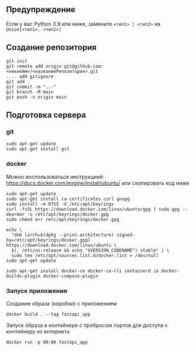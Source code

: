 
## Предупреждение
Если у вас Python 3.9 или ниже, замените `<тип1> | <тип2>` на `Union[<тип1>, <тип2>]`

## Создание репозитория
```
git init
git remote add origin git@github.com:<никнейм>/<названиеРепозитория>.git
.... add gitignore
git add .
git commit -m "..."
git branch -M main
git push -u origin main
```

## Подготовка сервера
### git
```
sudo apt-get update
sudo apt-get install git
```

### docker
Можно воспользоваться инструкцией: https://docs.docker.com/engine/install/ubuntu/
или скопировать код ниже
```
sudo apt-get update
sudo apt-get install ca-certificates curl gnupg
sudo install -m 0755 -d /etc/apt/keyrings
curl -fsSL https://download.docker.com/linux/ubuntu/gpg | sudo gpg --dearmor -o /etc/apt/keyrings/docker.gpg
sudo chmod a+r /etc/apt/keyrings/docker.gpg

echo \
  "deb [arch=$(dpkg --print-architecture) signed-by=/etc/apt/keyrings/docker.gpg] https://download.docker.com/linux/ubuntu \
  $(. /etc/os-release && echo "$VERSION_CODENAME") stable" | \
  sudo tee /etc/apt/sources.list.d/docker.list > /dev/null
sudo apt-get update

sudo apt-get install docker-ce docker-ce-cli containerd.io docker-buildx-plugin docker-compose-plugin
```

### Запуск приложения
Создание образа (коробки) с приложением
```
docker build . --tag fastapi_app
```
Запуск образа в контейнере с пробросом портов для доступа к контейнеру из интернета
```
docker run -p 80:80 fastapi_app
```
